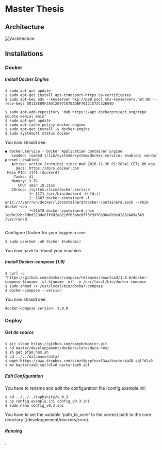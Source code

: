 # Master Thesis
## Architecture

![Architecture](./documents/img/Inphinity_system_design.png)

## Installations
### Docker

##### Install Docker Engine

```
$ sudo apt-get update
$ sudo apt-get install apt-transport-https ca-certificates
$ sudo apt-key adv --keyserver hkp://p80.pool.sks-keyservers.net:80 --recv-keys 58118E89F3A912897C070ADBF76221572C52609D

$ sudo apt-add-repository 'deb https://apt.dockerproject.org/repo ubuntu-xenial main'
$ sudo apt-get update
$ sudo apt-cache policy docker-engine
$ sudo apt-get install -y docker-engine
$ sudo systemctl status docker
```

You now should see:
```
● docker.service - Docker Application Container Engine
   Loaded: loaded (/lib/systemd/system/docker.service; enabled; vendor preset: enabled)
   Active: active (running) since Wed 2016-11-30 01:28:41 CET; 8h ago
     Docs: https://docs.docker.com
 Main PID: 1171 (dockerd)
    Tasks: 41
   Memory: 3.7G
      CPU: 1min 18.316s
   CGroup: /system.slice/docker.service
           ├─ 1171 /usr/bin/dockerd -H fd://
           ├─ 1607 docker-containerd -l unix:///var/run/docker/libcontainerd/docker-containerd.sock --shim docker-con
           └─21678 docker-containerd-shim 1ed0c2cbc7dbd228de8ffd82a822df63abc6f75f3978b96a8b9e82832489a343 /var/run/d


```

Configure Docker for your loggedin user

```
$ sudo usermod -aG docker $(whoami)
```

You now have to reboot your machine.

##### Install Docker-compose (1.9)

```
$ curl -L "https://github.com/docker/compose/releases/download/1.9.0/docker-compose-$(uname -s)-$(uname -m)" -o /usr/local/bin/docker-compose
$ sudo chmod +x /usr/local/bin/docker-compose
$ docker-compose --version
```

You now should see:
```
docker-compose version: 1.9.0
```

### Deploy

##### Get de source

```
$ git clone https://github.com/kamyh/master.git
$ cd master/developpement/dockers/core/data-hmm/
$ sh get_pfam_hmm.sh
$ cd ../../database/data/
$ wget https://www.dropbox.com/s/mzt9pxpfnvxl3wa/bacteriaVD.sql?dl=0
$ mv bacteriaVD.sql?dl=0 bacteriaVD.sql
```

##### Edit Configuration

You have to rename and edit the configuration file (config.example.ini)

```
$ cd ../../../inphinity/v_0.3
$ cp config.example.ini config_v0.3.ini
$ sudo nano config_v0.3.ini
```

You have to set the variable 'path_to_core' to the correct path to the core directory (/developpement/dockers/core).

##### Running 










.
